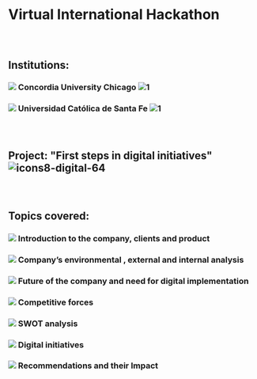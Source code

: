 # Virtual International Hackathon
###  ‎ ‎ ‎ ‎ ‎ ‎ ‎ ‎ ‎ ‎‎ ‎ ‎ ‎ ‎ ‎ ‎ ‎ ‎ ‎ ‎ ‎ ‎ ‎ ‎ ‎ ‎ ‎ ‎ ‎ ‎ ‎ ‎ ‎ ‎ ‎ ‎ ‎ ‎ ‎ ‎ ‎ ‎ ‎ ‎ ‎ ‎ ‎ ‎ 
## Institutions:
### 	<img src="https://img.icons8.com/plumpy/15/000000/sphere.png"/> Concordia University Chicago ![1](https://github.com/agustinphx/international_hackathon/assets/58674979/b7b3772f-c6eb-4648-b610-60eab408bfb1)


### 	<img src="https://img.icons8.com/plumpy/15/000000/sphere.png"/> Universidad Católica de Santa Fe ![1](https://github.com/agustinphx/international_hackathon/assets/58674979/e474e377-9ef8-4110-8555-f9c7ca2598d5)

###  ‎ ‎ ‎ ‎ ‎ ‎ ‎ ‎ ‎ ‎‎ ‎ ‎ ‎ ‎ ‎ ‎ ‎ ‎ ‎ ‎ ‎ ‎ ‎ ‎ ‎ ‎ ‎ ‎ ‎ ‎ ‎ ‎ ‎ ‎ ‎ ‎ ‎ ‎ ‎ ‎ ‎ ‎ ‎ ‎ ‎ ‎ ‎ ‎ 

## Project: "First steps in digital initiatives" ![icons8-digital-64](https://github.com/agustinphx/international_hackathon/assets/58674979/4a7d8140-bf1d-4eee-bb80-c00be3f6fb25)

###  ‎ ‎ ‎ ‎ ‎ ‎ ‎ ‎ ‎ ‎‎ ‎ ‎ ‎ ‎ ‎ ‎ ‎ ‎ ‎ ‎ ‎ ‎ ‎ ‎ ‎ ‎ ‎ ‎ ‎ ‎ ‎ ‎ ‎ ‎ ‎ ‎ ‎ ‎ ‎ ‎ ‎ ‎ ‎ ‎ ‎ ‎ ‎ ‎ 
## Topics covered:
### 	<img src="https://img.icons8.com/plumpy/15/000000/sphere.png"/>  Introduction to the company, clients and product
### 	<img src="https://img.icons8.com/plumpy/15/000000/sphere.png"/>  Company’s environmental , external and internal analysis
### 	<img src="https://img.icons8.com/plumpy/15/000000/sphere.png"/>  Future of the company and need for digital implementation
### 	<img src="https://img.icons8.com/plumpy/15/000000/sphere.png"/>  Competitive forces
### 	<img src="https://img.icons8.com/plumpy/15/000000/sphere.png"/>  SWOT analysis
### 	<img src="https://img.icons8.com/plumpy/15/000000/sphere.png"/>  Digital initiatives
### 	<img src="https://img.icons8.com/plumpy/15/000000/sphere.png"/>  Recommendations and their Impact
